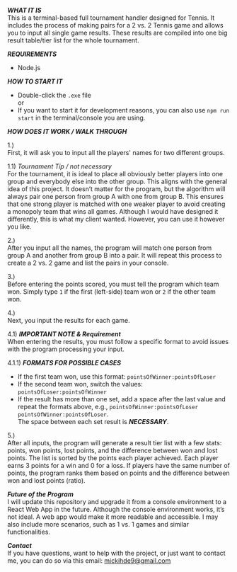 ***WHAT IT IS***  
This is a terminal-based full tournament handler designed for Tennis. It includes the process of making pairs for a 2 vs. 2 Tennis game and allows you to input all single game results. These results are compiled into one big result table/tier list for the whole tournament.  

***REQUIREMENTS***  
- Node.js  

***HOW TO START IT***  
- Double-click the `.exe` file  
  or  
- If you want to start it for development reasons, you can also use `npm run start` in the terminal/console you are using.  

***HOW DOES IT WORK / WALK THROUGH***  

1.)  
First, it will ask you to input all the players' names for two different groups.  

1.1) *Tournament Tip / not necessary*  
For the tournament, it is ideal to place all obviously better players into one group and everybody else into the other group. This aligns with the general idea of this project. It doesn’t matter for the program, but the algorithm will always pair one person from group A with one from group B. This ensures that one strong player is matched with one weaker player to avoid creating a monopoly team that wins all games. Although I would have designed it differently, this is what my client wanted. However, you can use it however you like.  

2.)  
After you input all the names, the program will match one person from group A and another from group B into a pair. It will repeat this process to create a 2 vs. 2 game and list the pairs in your console.  

3.)  
Before entering the points scored, you must tell the program which team won. Simply type `1` if the first (left-side) team won or `2` if the other team won.  

4.)  
Next, you input the results for each game.  

4.1) ***IMPORTANT NOTE & Requirement***  
When entering the results, you must follow a specific format to avoid issues with the program processing your input.  

4.1.1) ***FORMATS FOR POSSIBLE CASES***  
- If the first team won, use this format: `pointsOfWinner:pointsOfLoser`  
- If the second team won, switch the values: `pointsOfLoser:pointsOfWinner`  
- If the result has more than one set, add a space after the last value and repeat the formats above, e.g., `pointsOfWinner:pointsOfLoser pointsOfWinner:pointsOfLoser`.  
  The space between each set result is ***NECESSARY***.  

5.)  
After all inputs, the program will generate a result tier list with a few stats: points, won points, lost points, and the difference between won and lost points. The list is sorted by the points each player achieved. Each player earns 3 points for a win and 0 for a loss. If players have the same number of points, the program ranks them based on points and the difference between won and lost points (ratio).  

***Future of the Program***  
I will update this repository and upgrade it from a console environment to a React Web App in the future. Although the console environment works, it’s not ideal. A web app would make it more readable and accessible. I may also include more scenarios, such as 1 vs. 1 games and similar functionalities.  

***Contact***  
If you have questions, want to help with the project, or just want to contact me, you can do so via this email: mickihde9@gmail.com  
